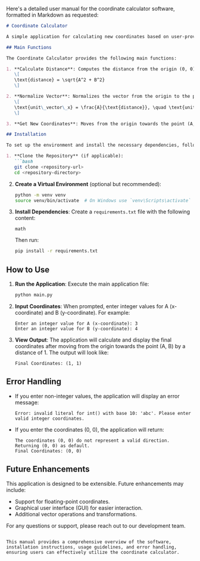 Here's a detailed user manual for the coordinate calculator software, formatted in Markdown as requested:

```markdown
# Coordinate Calculator

A simple application for calculating new coordinates based on user-provided integer values representing a point in a 2D space.

## Main Functions

The Coordinate Calculator provides the following main functions:

1. **Calculate Distance**: Computes the distance from the origin (0, 0) to the point (A, B) using the formula:
   \[
   \text{distance} = \sqrt{A^2 + B^2}
   \]

2. **Normalize Vector**: Normalizes the vector from the origin to the point (A, B) to find the unit vector:
   \[
   \text{unit\_vector\_x} = \frac{A}{\text{distance}}, \quad \text{unit\_vector\_y} = \frac{B}{\text{distance}}
   \]

3. **Get New Coordinates**: Moves from the origin towards the point (A, B) by a distance of 1 and rounds the new coordinates to the nearest integers.

## Installation

To set up the environment and install the necessary dependencies, follow these steps:

1. **Clone the Repository** (if applicable):
   ```bash
   git clone <repository-url>
   cd <repository-directory>
   ```

2. **Create a Virtual Environment** (optional but recommended):
   ```bash
   python -m venv venv
   source venv/bin/activate  # On Windows use `venv\Scripts\activate`
   ```

3. **Install Dependencies**:
   Create a `requirements.txt` file with the following content:
   ```
   math
   ```
   Then run:
   ```bash
   pip install -r requirements.txt
   ```

## How to Use

1. **Run the Application**:
   Execute the main application file:
   ```bash
   python main.py
   ```

2. **Input Coordinates**:
   When prompted, enter integer values for A (x-coordinate) and B (y-coordinate). For example:
   ```
   Enter an integer value for A (x-coordinate): 3
   Enter an integer value for B (y-coordinate): 4
   ```

3. **View Output**:
   The application will calculate and display the final coordinates after moving from the origin towards the point (A, B) by a distance of 1. The output will look like:
   ```
   Final Coordinates: (1, 1)
   ```

## Error Handling

- If you enter non-integer values, the application will display an error message:
  ```
  Error: invalid literal for int() with base 10: 'abc'. Please enter valid integer coordinates.
  ```

- If you enter the coordinates (0, 0), the application will return:
  ```
  The coordinates (0, 0) do not represent a valid direction. Returning (0, 0) as default.
  Final Coordinates: (0, 0)
  ```

## Future Enhancements

This application is designed to be extensible. Future enhancements may include:

- Support for floating-point coordinates.
- Graphical user interface (GUI) for easier interaction.
- Additional vector operations and transformations.

For any questions or support, please reach out to our development team.

```

This manual provides a comprehensive overview of the software, installation instructions, usage guidelines, and error handling, ensuring users can effectively utilize the coordinate calculator.